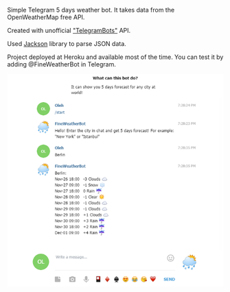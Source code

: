 Simple Telegram 5 days weather bot. It takes data from the OpenWeatherMap free API.

Created with unofficial ["TelegramBots"](https://github.com/rubenlagus/TelegramBots/tree/master/telegrambots-abilities) API.

Used [Jackson](https://github.com/FasterXML/jackson) library to parse JSON data.

Project deployed at Heroku and available most of the time. You can test it by adding @FineWeatherBot in Telegram. 

![screenshot](sample.PNG)

